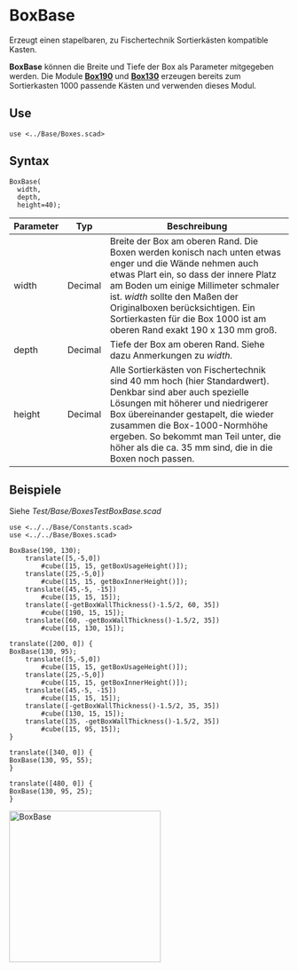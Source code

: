 # BoxBase

Erzeugt einen stapelbaren, zu Fischertechnik Sortierkästen kompatible Kasten.

__BoxBase__ können die Breite und Tiefe der Box als Parameter mitgegeben werden. Die Module [__Box190__](Box190.md) und [__Box130__](Box130.md) erzeugen bereits zum Sortierkasten 1000 passende Kästen und verwenden dieses Modul.

## Use
```
use <../Base/Boxes.scad>
```

## Syntax
```
BoxBase(
  width,
  depth,
  height=40);
```

| Parameter | Typ | Beschreibung |
| ------ | ------ | ------ |
| width | Decimal | Breite der Box am oberen Rand. Die Boxen werden konisch nach unten etwas enger und die Wände nehmen auch etwas Plart ein, so dass der innere Platz am Boden um einige Millimeter schmaler ist. *width* sollte den Maßen der Originalboxen berücksichtigen. Ein Sortierkasten für die Box 1000 ist am oberen Rand exakt 190 x 130 mm groß. |
| depth | Decimal | Tiefe der Box am oberen Rand. Siehe dazu Anmerkungen zu *width*. |
| height| Decimal | Alle Sortierkästen von Fischertechnik sind 40 mm hoch (hier Standardwert). Denkbar sind aber auch spezielle Lösungen mit höherer und niedrigerer Box übereinander gestapelt, die wieder zusammen die Box-1000-Normhöhe ergeben. So bekommt man Teil unter, die höher als die ca. 35 mm sind, die in die Boxen noch passen. |

## Beispiele
Siehe *Test/Base/BoxesTestBoxBase.scad*

```
use <../../Base/Constants.scad>
use <../../Base/Boxes.scad>

BoxBase(190, 130);
    translate([5,-5,0])
        #cube([15, 15, getBoxUsageHeight()]);
    translate([25,-5,0])
        #cube([15, 15, getBoxInnerHeight()]);
    translate([45,-5, -15])
        #cube([15, 15, 15]);
    translate([-getBoxWallThickness()-1.5/2, 60, 35])
        #cube([190, 15, 15]);
    translate([60, -getBoxWallThickness()-1.5/2, 35])
        #cube([15, 130, 15]);

translate([200, 0]) {
BoxBase(130, 95);
    translate([5,-5,0])
        #cube([15, 15, getBoxUsageHeight()]);
    translate([25,-5,0])
        #cube([15, 15, getBoxInnerHeight()]);
    translate([45,-5, -15])
        #cube([15, 15, 15]);
    translate([-getBoxWallThickness()-1.5/2, 35, 35])
        #cube([130, 15, 15]);
    translate([35, -getBoxWallThickness()-1.5/2, 35])
        #cube([15, 95, 15]);
}

translate([340, 0]) {
BoxBase(130, 95, 55);
}

translate([480, 0]) {
BoxBase(130, 95, 25);
}
```

<img width="273" alt="BoxBase" src="https://user-images.githubusercontent.com/48654609/169524955-e52353c2-5317-4998-82a4-dbf38ca9136f.png">

